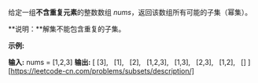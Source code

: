 给定一组**不含重复元素**的整数数组 _nums_，返回该数组所有可能的子集（幂集）。

**说明：**解集不能包含重复的子集。

**示例:**

**输入:** nums = \[1,2,3\]
**输出:**
\[
  \[3\],
  \[1\],
  \[2\],
  \[1,2,3\],
  \[1,3\],
  \[2,3\],
  \[1,2\],
  \[\]
\] 
[https://leetcode-cn.com/problems/subsets/description/]
